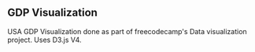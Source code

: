 ## GDP Visualization  

USA GDP Visualization done as part of freecodecamp's Data visualization project. Uses D3.js V4.